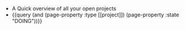 - A Quick overview of all your open projects
- {{query (and (page-property :type [[project]]) (page-property :state "DOING"))}}